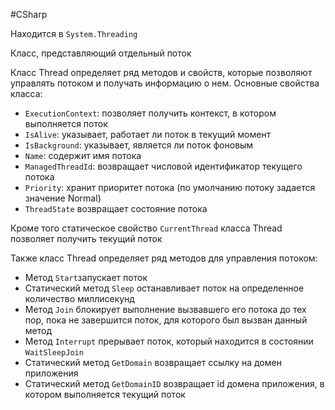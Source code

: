 #CSharp 

Находится в `System.Threading`

Класс, представляющий отдельный поток

Класс Thread определяет ряд методов и свойств, которые позволяют управлять потоком и получать информацию о нем. Основные свойства класса:
- `ExecutionContext`: позволяет получить контекст, в котором выполняется поток    
- `IsAlive`: указывает, работает ли поток в текущий момент    
- `IsBackground`: указывает, является ли поток фоновым    
- `Name`: содержит имя потока    
- `ManagedThreadId`: возвращает числовой идентификатор текущего потока    
- `Priority`: хранит приоритет потока (по умолчанию потоку задается значение Normal)    
- `ThreadState` возвращает состояние потока

Кроме того статическое свойство `CurrentThread` класса Thread позволяет получить текущий поток

Также класс Thread определяет ряд методов для управления потоком:
-  Метод `Start`запускает поток
- Статический метод `Sleep` останавливает поток на определенное количество миллисекунд
- Метод `Join` блокирует выполнение вызвавшего его потока до тех пор, пока не завершится поток, для которого был вызван данный метод
- Метод `Interrupt` прерывает поток, который находится в состоянии `WaitSleepJoin`
- Статический метод `GetDomain` возвращает ссылку на домен приложения    
- Статический метод `GetDomainID` возвращает id домена приложения, в котором выполняется текущий поток